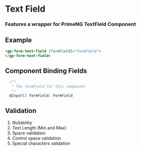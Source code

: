 # Text Field

### Features a wrapper for PrimeNG TextField Component

## Example

```html
<gp-form-text-field [formField]="formField">
</gp-form-text-field>
```

## Component Binding Fields

```typescript
  /**
   * The formField for this component
   */
  @Input() formField: FormField
```
## Validation

1. Nullability
2. Text Length (Min and Max)
3. Space validation
4. Control space validation
5. Special characters validation